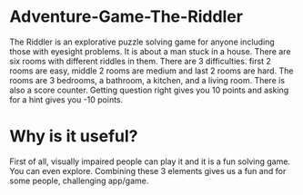 # Adventure-Game-The-Riddler

The Riddler is an explorative puzzle solving game for anyone including those with eyesight problems. It is about a man stuck in a house. There are six rooms with different riddles in them. There are 3 difficulties. first 2 rooms are easy, middle 2 rooms are medium and last 2 rooms are hard. The rooms are 3 bedrooms, a bathroom, a kitchen, and a living room. There is also a score counter. Getting question right gives you 10 points and asking for a hint gives you -10 points.

# Why is it useful?
First of all, visually impaired people can play it and it is a fun solving game. You can even explore. Combining these 3 elements gives us a fun and for some people, challenging app/game.

